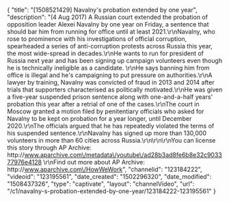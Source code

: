 {
    "title": "[1508521429] Navalny's probation extended by one year",
    "description": "(4 Aug 2017) A Russian court extended the probation of opposition leader Alexei Navalny by one year on Friday, a sentence that should bar him from running for office until at least 2021.\r\nNavalny, who rose to prominence with his investigations of official corruption, spearheaded a series of anti-corruption protests across Russia this year, the most wide-spread in decades.\r\nHe wants to run for president of Russia next year and has been signing up campaign volunteers even though he is technically ineligible as a candidate. \r\nHe says banning him from office is illegal and he's campaigning to put pressure on authorities.\r\nA lawyer by training, Navalny was convicted of fraud in 2013 and 2014 after trials that supporters characterised as politically motivated.\r\nHe was given a five-year suspended prison sentence along with one-and-a-half years' probation this year after a retrial of one of the cases.\r\nThe court in Moscow granted a motion filed by penitentiary officials who asked for Navalny to be kept on probation for a year longer, until December 2020.\r\nThe officials argued that he has repeatedly violated the terms of his suspended sentence.\r\nNavalny has signed up more than 130,000 volunteers in more than 60 cities across Russia.\r\n\r\n\r\nYou can license this story through AP Archive: http:\/\/www.aparchive.com\/metadata\/youtube\/ad28b3ad8fe6b8e32c903377976e4128 \r\nFind out more about AP Archive: http:\/\/www.aparchive.com\/HowWeWork",
    "channelid": "123184222",
    "videoid": "123195561",
    "date_created": "1502296320",
    "date_modified": "1508437326",
    "type": "captivate",
    "layout": "channelVideo",
    "url": "\/c1\/navalny-s-probation-extended-by-one-year\/123184222-123195561"
}